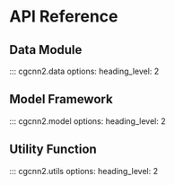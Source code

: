 # API Reference

## Data Module

::: cgcnn2.data
    options:
      heading_level: 2

## Model Framework

::: cgcnn2.model
    options:
      heading_level: 2

## Utility Function

::: cgcnn2.utils
    options:
      heading_level: 2
